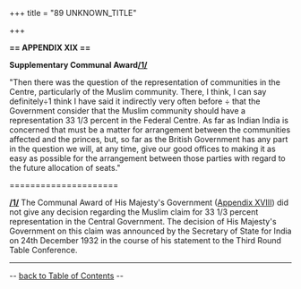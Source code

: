 +++
title = "89 UNKNOWN_TITLE"

+++


  
**== APPENDIX XIX ==**

**Supplementary Communal Award[/1/](#n01)**

  

"Then there was the question of the representation of communities in the
Centre, particularly of the Muslim community. There, I think, I can say
definitely÷1 think I have said it indirectly very often before ÷ that
the Government consider that the Muslim community should have a
representation 33 1/3 percent in the Federal Centre. As far as Indian
India is concerned that must be a matter for arrangement between the
communities affected and the princes, but, so far as the British
Government has any part in the question we will, at any time, give our
good offices to making it as easy as possible for the arrangement
between those parties with regard to the future allocation of seats."  


=====================

**[/1/](#m01)** The Communal Award of His Majesty's Government
([Appendix XVIII](18app.html)) did not give any decision regarding the
Muslim claim for 33 1/3 percent representation in the Central
Government. The decision of His Majesty's Government on this claim was
announced by the Secretary of State for India on 24th December 1932 in
the course of his statement to the Third Round Table Conference.  


------------------------------------------------------------------------

-- [back to Table of Contents](../index.html#contents) --  

